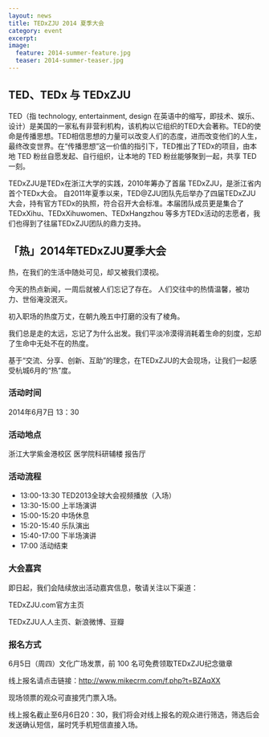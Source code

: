 ```yaml
---
layout: news
title: TEDxZJU 2014 夏季大会
category: event
excerpt:
image:
  feature: 2014-summer-feature.jpg
  teaser: 2014-summer-teaser.jpg
---
```


## TED、TEDx 与 TEDxZJU

TED（指 technology, entertainment, design 在英语中的缩写，即技术、娱乐、设计）是美国的一家私有非营利机构，该机构以它组织的TED大会著称。TED的使命是传播思想。TED相信思想的力量可以改变人们的态度，进而改变他们的人生，最终改变世界。在“传播思想”这一价值的指引下，TED推出了TEDx的项目，由本地 TED 粉丝自愿发起、自行组织，让本地的 TED 粉丝能够聚到一起，共享 TED 一刻。

TEDxZJU是TEDx在浙江大学的实践，2010年筹办了首届 TEDxZJU，是浙江省内首个TEDx大会。 自2011年夏季以来，TED@ZJU团队先后举办了四届TEDxZJU大会，持有官方TEDx的执照，符合召开大会标准。本届团队成员更是集合了 TEDxXihu、TEDxXihuwomen、TEDxHangzhou 等多方TEDx活动的志愿者，我们也得到了往届TEDxZJU团队的鼎力支持。

## 「热」2014年TEDxZJU夏季大会

热，在我们的生活中随处可见，却又被我们漠视。

今天的热点新闻，一周后就被人们忘记了存在。 人们交往中的热情温馨，被功力、世俗淹没泯灭。

初入职场的热度万丈，在朝九晚五中打磨的没有了棱角。

我们总是走的太远，忘记了为什么出发。我们平淡冷漠得消耗着生命的刻度，忘却了生命中无处不在的热度。

基于“交流、分享、创新、互助”的理念，在TEDxZJU的大会现场，让我们一起感受杭城6月的“热”度。

### 活动时间

2014年6月7日 13：30

### 活动地点

浙江大学紫金港校区 医学院科研辅楼 报告厅

### 活动流程

- 13:00-13:30 TED2013全球大会视频播放（入场）
- 13:30-15:00 上半场演讲
- 15:00-15:20 中场休息
- 15:20-15:40 乐队演出
- 15:40-17:00 下半场演讲
- 17:00 活动结束

### 大会嘉宾

即日起，我们会陆续放出活动嘉宾信息，敬请关注以下渠道：

TEDxZJU.com官方主页

TEDxZJU人人主页、新浪微博、豆瓣

### 报名方式

6月5日（周四）文化广场发票，前 100 名可免费领取TEDxZJU纪念徽章

线上报名请点击链接：http://www.mikecrm.com/f.php?t=BZAqXX

现场领票的观众可直接凭门票入场。

线上报名截止至6月6日20：30，我们将会对线上报名的观众进行筛选，筛选后会发送确认短信，届时凭手机短信直接入场。
